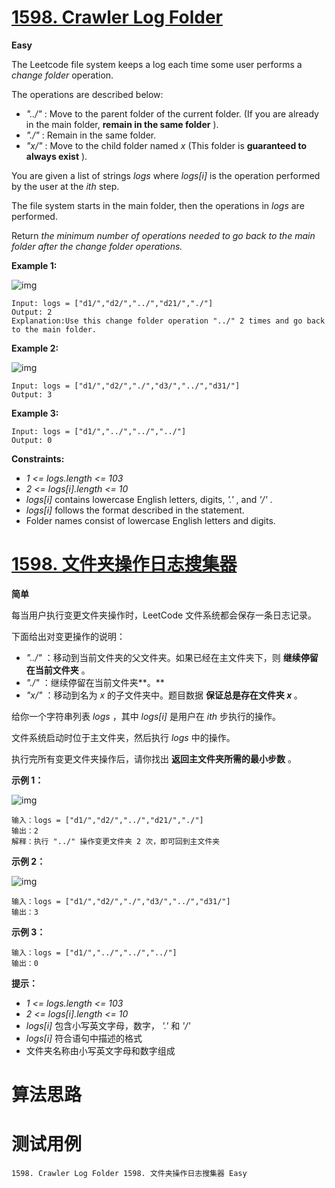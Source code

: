 # [1598. Crawler Log Folder][enTitle]

**Easy**

The Leetcode file system keeps a log each time some user performs a  *change folder*  operation.

The operations are described below:

-  *"../"*  : Move to the parent folder of the current folder. (If you are already in the main folder, **remain in the same folder** ). 
-  *"./"*  : Remain in the same folder. 
-  *"x/"*  : Move to the child folder named  *x*  (This folder is **guaranteed to always exist** ).

You are given a list of strings  *logs*  where  *logs[i]*  is the operation performed by the user at the  *ith*  step.

The file system starts in the main folder, then the operations in  *logs*  are performed.

Return  *the minimum number of operations needed to go back to the main folder after the change folder operations.* 



**Example 1:** 

![img](https://assets.leetcode.com/uploads/2020/09/09/sample_11_1957.png)

```
Input: logs = ["d1/","d2/","../","d21/","./"]
Output: 2
Explanation:Use this change folder operation "../" 2 times and go back to the main folder.

```

**Example 2:** 

![img](https://assets.leetcode.com/uploads/2020/09/09/sample_22_1957.png)

```
Input: logs = ["d1/","d2/","./","d3/","../","d31/"]
Output: 3

```

**Example 3:** 

```
Input: logs = ["d1/","../","../","../"]
Output: 0

```



**Constraints:** 

-  *1 <= logs.length <= 103*  
-  *2 <= logs[i].length <= 10*  
-  *logs[i]*  contains lowercase English letters, digits,  *'.'* , and  *'/'* . 
-  *logs[i]*  follows the format described in the statement. 
- Folder names consist of lowercase English letters and digits.


# [1598. 文件夹操作日志搜集器][cnTitle]

**简单**

每当用户执行变更文件夹操作时，LeetCode 文件系统都会保存一条日志记录。

下面给出对变更操作的说明：

-  *"../"*  ：移动到当前文件夹的父文件夹。如果已经在主文件夹下，则 **继续停留在当前文件夹**  。 
-  *"./"*  ：继续停留在当前文件夹**。**  
-  *"x/"*  ：移动到名为  *x*  的子文件夹中。题目数据 <strong>保证总是存在文件夹  *x* </strong> 。

给你一个字符串列表  *logs*  ，其中  *logs[i]*  是用户在  *ith*  步执行的操作。

文件系统启动时位于主文件夹，然后执行  *logs*  中的操作。

执行完所有变更文件夹操作后，请你找出 **返回主文件夹所需的最小步数**  。



**示例 1：** 

![img](https://assets.leetcode-cn.com/aliyun-lc-upload/uploads/2020/09/26/sample_11_1957.png)

```
输入：logs = ["d1/","d2/","../","d21/","./"]
输出：2
解释：执行 "../" 操作变更文件夹 2 次，即可回到主文件夹

```

**示例 2：** 

![img](https://assets.leetcode-cn.com/aliyun-lc-upload/uploads/2020/09/26/sample_22_1957.png)

```
输入：logs = ["d1/","d2/","./","d3/","../","d31/"]
输出：3

```

**示例 3：** 

```
输入：logs = ["d1/","../","../","../"]
输出：0

```



**提示：** 

-  *1 <= logs.length <= 103*  
-  *2 <= logs[i].length <= 10*  
-  *logs[i]*  包含小写英文字母，数字， *'.'*  和  *'/'*  
-  *logs[i]*  符合语句中描述的格式 
- 文件夹名称由小写英文字母和数字组成




# 算法思路

# 测试用例
```
1598. Crawler Log Folder 1598. 文件夹操作日志搜集器 Easy
```

[enTitle]: https://leetcode.com/problems/crawler-log-folder/
[cnTitle]: https://leetcode-cn.com/problems/crawler-log-folder/
